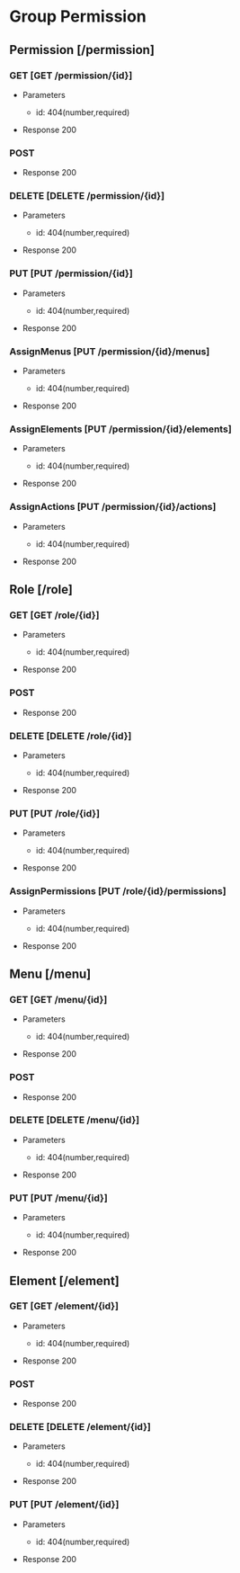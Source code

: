 
# Group Permission

## Permission [/permission]

### GET [GET /permission/{id}]

+ Parameters
    + id: 404(number,required)

+ Response 200

### POST
+ Response 200

### DELETE [DELETE /permission/{id}]
+ Parameters
    + id: 404(number,required)

+ Response 200

### PUT [PUT /permission/{id}]
+ Parameters
    + id: 404(number,required)

+ Response 200

### AssignMenus [PUT /permission/{id}/menus]
+ Parameters
    + id: 404(number,required)

+ Response 200

### AssignElements [PUT /permission/{id}/elements]
+ Parameters
    + id: 404(number,required)

+ Response 200

### AssignActions [PUT /permission/{id}/actions]
+ Parameters
    + id: 404(number,required)

+ Response 200

## Role [/role]

### GET [GET /role/{id}]

+ Parameters
    + id: 404(number,required)

+ Response 200

### POST
+ Response 200

### DELETE [DELETE /role/{id}]
+ Parameters
    + id: 404(number,required)

+ Response 200

### PUT [PUT /role/{id}]
+ Parameters
    + id: 404(number,required)

+ Response 200

### AssignPermissions [PUT /role/{id}/permissions]
+ Parameters
    + id: 404(number,required)

+ Response 200


## Menu [/menu]

### GET [GET /menu/{id}]

+ Parameters
    + id: 404(number,required)

+ Response 200

### POST
+ Response 200

### DELETE [DELETE /menu/{id}]
+ Parameters
    + id: 404(number,required)

+ Response 200

### PUT [PUT /menu/{id}]
+ Parameters
    + id: 404(number,required)

+ Response 200

## Element [/element]

### GET [GET /element/{id}]

+ Parameters
    + id: 404(number,required)

+ Response 200

### POST
+ Response 200

### DELETE [DELETE /element/{id}]
+ Parameters
    + id: 404(number,required)

+ Response 200

### PUT [PUT /element/{id}]
+ Parameters
    + id: 404(number,required)

+ Response 200